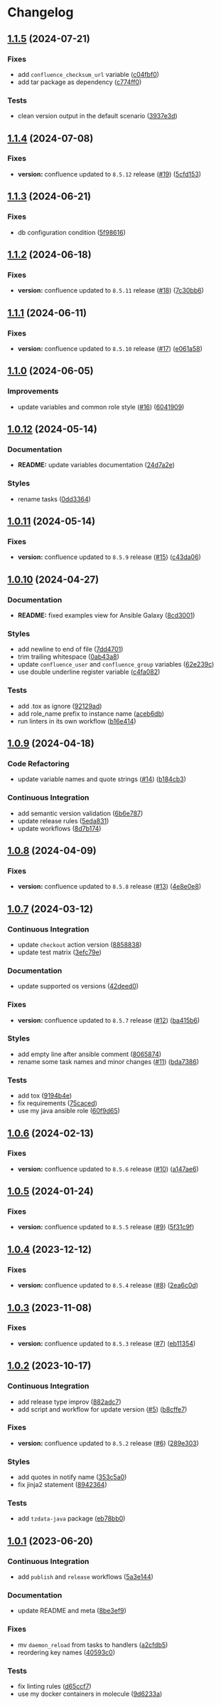 # Changelog

## [1.1.5](https://github.com/antmelekhin/ansible-role-confluence/compare/v1.1.4...v1.1.5) (2024-07-21)


### Fixes

* add `confluence_checksum_url` variable ([c04fbf0](https://github.com/antmelekhin/ansible-role-confluence/commit/c04fbf05fd2a1f040911c558f6bf8d629a1fb744))
* add tar package as dependency ([c774ff0](https://github.com/antmelekhin/ansible-role-confluence/commit/c774ff0272ec800aa0f80613a918ac0084a56879))


### Tests

* clean version output in the default scenario ([3937e3d](https://github.com/antmelekhin/ansible-role-confluence/commit/3937e3d6e001894a3df0fb86465bb965a8b68068))

## [1.1.4](https://github.com/antmelekhin/ansible-role-confluence/compare/v1.1.3...v1.1.4) (2024-07-08)


### Fixes

* **version:** confluence updated to `8.5.12` release ([#19](https://github.com/antmelekhin/ansible-role-confluence/issues/19)) ([5cfd153](https://github.com/antmelekhin/ansible-role-confluence/commit/5cfd1536959841df13187f712a47c73e27c1882b))

## [1.1.3](https://github.com/antmelekhin/ansible-role-confluence/compare/v1.1.2...v1.1.3) (2024-06-21)


### Fixes

* db configuration condition ([5f98616](https://github.com/antmelekhin/ansible-role-confluence/commit/5f98616a23479074bb18acb32637a7bd5fd0c7b6))

## [1.1.2](https://github.com/antmelekhin/ansible-role-confluence/compare/v1.1.1...v1.1.2) (2024-06-18)


### Fixes

* **version:** confluence updated to `8.5.11` release ([#18](https://github.com/antmelekhin/ansible-role-confluence/issues/18)) ([7c30bb6](https://github.com/antmelekhin/ansible-role-confluence/commit/7c30bb6e8c734d2f5369a10e979a4b13a263f155))

## [1.1.1](https://github.com/antmelekhin/ansible-role-confluence/compare/v1.1.0...v1.1.1) (2024-06-11)


### Fixes

* **version:** confluence updated to `8.5.10` release ([#17](https://github.com/antmelekhin/ansible-role-confluence/issues/17)) ([e061a58](https://github.com/antmelekhin/ansible-role-confluence/commit/e061a5861a190a6cfe75153c0a082cf297d4a464))

## [1.1.0](https://github.com/antmelekhin/ansible-role-confluence/compare/v1.0.12...v1.1.0) (2024-06-05)


### Improvements

* update variables and common role style ([#16](https://github.com/antmelekhin/ansible-role-confluence/issues/16)) ([6041909](https://github.com/antmelekhin/ansible-role-confluence/commit/6041909dceea157da18245484d00c8e9992b3185))

## [1.0.12](https://github.com/antmelekhin/ansible-role-confluence/compare/v1.0.11...v1.0.12) (2024-05-14)


### Documentation

* **README:** update variables documentation ([24d7a2e](https://github.com/antmelekhin/ansible-role-confluence/commit/24d7a2eca95b275058cf8b3412c2aff1c8dede51))


### Styles

* rename tasks ([0dd3364](https://github.com/antmelekhin/ansible-role-confluence/commit/0dd3364cc8efb59ecd9cf80461333464dba738cc))

## [1.0.11](https://github.com/antmelekhin/ansible-role-confluence/compare/v1.0.10...v1.0.11) (2024-05-14)


### Fixes

* **version:** confluence updated to `8.5.9` release ([#15](https://github.com/antmelekhin/ansible-role-confluence/issues/15)) ([c43da06](https://github.com/antmelekhin/ansible-role-confluence/commit/c43da068ce11af26ea6fe8e4dbfe5cb1aef964f9))

## [1.0.10](https://github.com/antmelekhin/ansible-role-confluence/compare/v1.0.9...v1.0.10) (2024-04-27)


### Documentation

* **README:** fixed examples view for Ansible Galaxy ([8cd3001](https://github.com/antmelekhin/ansible-role-confluence/commit/8cd30016a21ae600f6a1f03594c344464fcbccb3))


### Styles

* add newline to end of file ([7dd4701](https://github.com/antmelekhin/ansible-role-confluence/commit/7dd4701bac695263133bbda828b2c3a136b15d5a))
* trim trailing whitespace ([0ab43a8](https://github.com/antmelekhin/ansible-role-confluence/commit/0ab43a88c68b530e7883d645396d3e5296b6973d))
* update `confluence_user` and `confluence_group` variables ([62e239c](https://github.com/antmelekhin/ansible-role-confluence/commit/62e239c9cd36bd20d91038b152845d80dadea0b5))
* use double underline register variable ([c4fa082](https://github.com/antmelekhin/ansible-role-confluence/commit/c4fa0828372cd23ff33bc044d5fca433dfb5900b))


### Tests

* add .tox as ignore ([92129ad](https://github.com/antmelekhin/ansible-role-confluence/commit/92129ad9f02c04569039e9b06f4f48e639f4878c))
* add role_name prefix to instance name ([aceb6db](https://github.com/antmelekhin/ansible-role-confluence/commit/aceb6db343706b2fa140a8dc4df19fc6b6f56c6d))
* run linters in its own workflow ([b16e414](https://github.com/antmelekhin/ansible-role-confluence/commit/b16e4140ed24bb04d6976a61dcf489b93941198c))

## [1.0.9](https://github.com/antmelekhin/ansible-role-confluence/compare/v1.0.8...v1.0.9) (2024-04-18)


### Code Refactoring

* update variable names and quote strings ([#14](https://github.com/antmelekhin/ansible-role-confluence/issues/14)) ([b184cb3](https://github.com/antmelekhin/ansible-role-confluence/commit/b184cb395a5eaa307db4d0cfa59546589901c8b1))


### Continuous Integration

* add semantic version validation ([6b6e787](https://github.com/antmelekhin/ansible-role-confluence/commit/6b6e78793147286b49ec1aaa7fc7b0071151347b))
* update release rules ([5eda831](https://github.com/antmelekhin/ansible-role-confluence/commit/5eda831c1d8ea0341811b28c4ecfb35b83a3d3e1))
* update workflows ([8d7b174](https://github.com/antmelekhin/ansible-role-confluence/commit/8d7b17465062d224e926b280737dec8ccf6f0fba))

## [1.0.8](https://github.com/antmelekhin/ansible-role-confluence/compare/v1.0.7...v1.0.8) (2024-04-09)


### Fixes

* **version:** confluence updated to `8.5.8` release ([#13](https://github.com/antmelekhin/ansible-role-confluence/issues/13)) ([4e8e0e8](https://github.com/antmelekhin/ansible-role-confluence/commit/4e8e0e83dfdc874a0a7c41ec44035b2b91921345))

## [1.0.7](https://github.com/antmelekhin/ansible-role-confluence/compare/v1.0.6...v1.0.7) (2024-03-12)


### Continuous Integration

* update `checkout` action version ([8858838](https://github.com/antmelekhin/ansible-role-confluence/commit/885883840a0944f8c98cb6bbd6c429d2feffb17a))
* update test matrix ([3efc79e](https://github.com/antmelekhin/ansible-role-confluence/commit/3efc79eaaa1d1db98c996d78caa933548c05f373))


### Documentation

* update supported os versions ([42deed0](https://github.com/antmelekhin/ansible-role-confluence/commit/42deed090f680f2436f6f6684fad16b6ba228233))


### Fixes

* **version:** confluence updated to `8.5.7` release ([#12](https://github.com/antmelekhin/ansible-role-confluence/issues/12)) ([ba415b6](https://github.com/antmelekhin/ansible-role-confluence/commit/ba415b6d5add5a0deb80a3de6d3aa2a187d0c13a))


### Styles

* add empty line after ansible comment ([8065874](https://github.com/antmelekhin/ansible-role-confluence/commit/8065874ed04586edb2b342a64d12103527679521))
* rename some task names and minor changes ([#11](https://github.com/antmelekhin/ansible-role-confluence/issues/11)) ([bda7386](https://github.com/antmelekhin/ansible-role-confluence/commit/bda73860076c89fd6ebe7f22b62badbb414695dd))


### Tests

* add tox ([9194b4e](https://github.com/antmelekhin/ansible-role-confluence/commit/9194b4eb2c0a4a0f0c483c0dbcc759ef08e529be))
* fix requirements ([75caced](https://github.com/antmelekhin/ansible-role-confluence/commit/75cacedc1569475173838d739e52fcd62cde25dd))
* use my java ansible role ([60f9d65](https://github.com/antmelekhin/ansible-role-confluence/commit/60f9d6550eac4945bde45280547cd94ea9480bb4))

## [1.0.6](https://github.com/antmelekhin/ansible-role-confluence/compare/v1.0.5...v1.0.6) (2024-02-13)


### Fixes

* **version:** confluence updated to `8.5.6` release ([#10](https://github.com/antmelekhin/ansible-role-confluence/issues/10)) ([a147ae6](https://github.com/antmelekhin/ansible-role-confluence/commit/a147ae61076ef51a9f6971a329ae75aab12ebb80))

## [1.0.5](https://github.com/antmelekhin/ansible-role-confluence/compare/v1.0.4...v1.0.5) (2024-01-24)


### Fixes

* **version:** confluence updated to `8.5.5` release ([#9](https://github.com/antmelekhin/ansible-role-confluence/issues/9)) ([5f31c9f](https://github.com/antmelekhin/ansible-role-confluence/commit/5f31c9f437a0cb9e1922a49b63dfff1f2f023a5b))

## [1.0.4](https://github.com/antmelekhin/ansible-role-confluence/compare/v1.0.3...v1.0.4) (2023-12-12)


### Fixes

* **version:** confluence updated to `8.5.4` release ([#8](https://github.com/antmelekhin/ansible-role-confluence/issues/8)) ([2ea6c0d](https://github.com/antmelekhin/ansible-role-confluence/commit/2ea6c0d892cc21ed96b45765c9093875d7cb39f4))

## [1.0.3](https://github.com/antmelekhin/ansible-role-confluence/compare/v1.0.2...v1.0.3) (2023-11-08)


### Fixes

* **version:** confluence updated to `8.5.3` release ([#7](https://github.com/antmelekhin/ansible-role-confluence/issues/7)) ([eb11354](https://github.com/antmelekhin/ansible-role-confluence/commit/eb113546032e6dafd79ccc5dba48d0a01aa2f0cc))

## [1.0.2](https://github.com/antmelekhin/ansible-role-confluence/compare/v1.0.1...v1.0.2) (2023-10-17)


### Continuous Integration

* add release type improv ([882adc7](https://github.com/antmelekhin/ansible-role-confluence/commit/882adc79aba47dea73b3aabb3452840875afb4d2))
* add script and workflow for update version ([#5](https://github.com/antmelekhin/ansible-role-confluence/issues/5)) ([b8cffe7](https://github.com/antmelekhin/ansible-role-confluence/commit/b8cffe7203584b716e3048d6030406374ad3db9e))


### Fixes

* **version:** confluence updated to `8.5.2` release ([#6](https://github.com/antmelekhin/ansible-role-confluence/issues/6)) ([289e303](https://github.com/antmelekhin/ansible-role-confluence/commit/289e30390f82a5e4d383c559e773d681b32b6854))


### Styles

* add quotes in notify name ([353c5a0](https://github.com/antmelekhin/ansible-role-confluence/commit/353c5a088214746edf4140562495271c4b34959b))
* fix jinja2 statement ([8942364](https://github.com/antmelekhin/ansible-role-confluence/commit/8942364c56ae81921c997561a88dbde89e5a03da))


### Tests

* add `tzdata-java` package ([eb78bb0](https://github.com/antmelekhin/ansible-role-confluence/commit/eb78bb0b1f32cd4562219f17eff57cea6b6c2def))

## [1.0.1](https://github.com/antmelekhin/ansible-role-confluence/compare/v1.0.0...v1.0.1) (2023-06-20)


### Continuous Integration

* add `publish` and `release` workflows ([5a3e144](https://github.com/antmelekhin/ansible-role-confluence/commit/5a3e144e44ad6ab255606ff486bb955f063043d7))


### Documentation

* update README and meta ([8be3ef9](https://github.com/antmelekhin/ansible-role-confluence/commit/8be3ef98ee5e09c7241fc2a383bd443974154351))


### Fixes

* mv `daemon_reload` from tasks to handlers ([a2cfdb5](https://github.com/antmelekhin/ansible-role-confluence/commit/a2cfdb588908df1caa687e47c06e382a36f3bcf1))
* reordering key names ([40593c0](https://github.com/antmelekhin/ansible-role-confluence/commit/40593c05c226d8b1e78f8a5706dcdeeac380d5cc))


### Tests

* fix linting rules ([d65ccf7](https://github.com/antmelekhin/ansible-role-confluence/commit/d65ccf7c585c171dc2f56ad5ad5f80ddc2056197))
* use my docker containers in molecule ([9d6233a](https://github.com/antmelekhin/ansible-role-confluence/commit/9d6233ac7ba9a77837ebfc0de69b812588a9c823))
